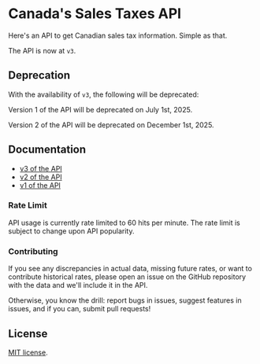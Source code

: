 # Canada's Sales Taxes API

Here's an API to get Canadian sales tax information. Simple as that.

The API is now at `v3`.

## Deprecation

With the availability of `v3`, the following will be deprecated:

Version 1 of the API will be deprecated on July 1st, 2025.

Version 2 of the API will be deprecated on December 1st, 2025.

## Documentation

-   [v3 of the API](http://salestaxapi.ca/)
-   [v2 of the API](http://salestaxapi.ca/index-v2.html)
-   [v1 of the API](http://salestaxapi.ca/index-v1.html)

### Rate Limit

API usage is currently rate limited to 60 hits per minute. The rate limit is subject to change upon API popularity.

### Contributing

If you see any discrepancies in actual data, missing future rates, or want to contribute historical rates, please open an issue on the GitHub repository with the data and we'll include it in the API.

Otherwise, you know the drill: report bugs in issues, suggest features in issues, and if you can, submit pull requests!

## License

[MIT license](http://opensource.org/licenses/MIT).
